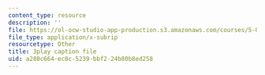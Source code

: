 ```yaml
---
content_type: resource
description: ''
file: https://ol-ocw-studio-app-production.s3.amazonaws.com/courses/5-07sc-biological-chemistry-i-fall-2013/a280c664ec8c5239bbf224b80b8ed258_gbOyppJ9OK4.vtt
file_type: application/x-subrip
resourcetype: Other
title: 3play caption file
uid: a280c664-ec8c-5239-bbf2-24b80b8ed258
---
```

